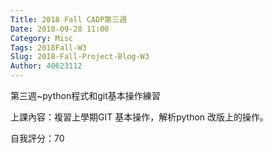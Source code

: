 ```yaml
---
Title: 2018 Fall CADP第三週
Date: 2018-09-28 11:00
Category: Misc
Tags: 2018Fall-W3
Slug: 2018-Fall-Project-Blog-W3
Author: 40623112
---
```


第三週~python程式和git基本操作練習

<!-- PELICAN_END_SUMMARY -->


上課內容：複習上學期GIT 基本操作，解析python 改版上的操作。

自我評分：70


